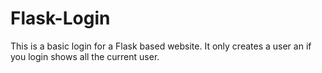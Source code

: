 # Flask-Login
This is a basic login for a Flask based website. It only creates a user an if you login shows all the current user.
